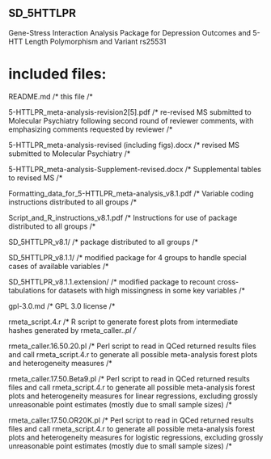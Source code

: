 ## SD_5HTTLPR
Gene-Stress Interaction Analysis Package for Depression Outcomes and 5-HTT Length Polymorphism and Variant rs25531

# included files:
README.md						/* this file /*

5-HTTLPR_meta-analysis-revision2[5].pdf			/* re-revised MS submitted to Molecular Psychiatry following second round of reviewer comments, with emphasizing comments requested by reviewer /*

5-HTTLPR_meta-analysis-revised (including figs).docx	/* revised MS submitted to Molecular Psychiatry /*

5-HTTLPR_meta-analysis-Supplement-revised.docx		/* Supplemental tables to revised MS /*

Formatting_data_for_5-HTTLPR_meta-analysis_v8.1.pdf	/* Variable coding instructions distributed to all groups /*

Script_and_R_instructions_v8.1.pdf			/* Instructions for use of package distributed to all groups /*

SD_5HTTLPR_v8.1/					/* package distributed to all groups /*

SD_5HTTLPR_v8.1.1/					/* modified package for 4 groups to handle special cases of available variables /*

SD_5HTTLPR_v8.1.1.extension/				/* modified package to recount cross-tabulations for datasets with high missingness in some key variables /*

gpl-3.0.md						/* GPL 3.0 license /*

rmeta_script.4.r					/* R script to generate forest plots from intermediate hashes generated by rmeta_caller.*.pl /*

rmeta_caller.16.50.20.pl				/* Perl script to read in QCed returned results files and call rmeta_script.4.r to generate all possible meta-analysis forest plots and heterogeneity measures /*

rmeta_caller.17.50.Beta9.pl				/* Perl script to read in QCed returned results files and call rmeta_script.4.r to generate all possible meta-analysis forest plots and heterogeneity measures for linear regressions, excluding grossly unreasonable point estimates (mostly due to small sample sizes) /*

rmeta_caller.17.50.OR20K.pl				/* Perl script to read in QCed returned results files and call rmeta_script.4.r to generate all possible meta-analysis forest plots and heterogeneity measures for logistic regressions, excluding grossly unreasonable point estimates (mostly due to small sample sizes) /*
